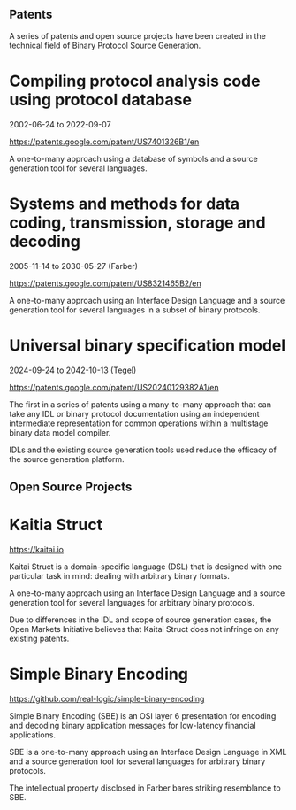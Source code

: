 ## Patents

A series of patents and open source projects have been created in the technical field of Binary Protocol Source Generation.

# Compiling protocol analysis code using protocol database

2002-06-24 to 2022-09-07 

https://patents.google.com/patent/US7401326B1/en

A one-to-many approach using a database of symbols and a source generation tool for several languages.

# Systems and methods for data coding, transmission, storage and decoding

2005-11-14 to 2030-05-27 (Farber)

https://patents.google.com/patent/US8321465B2/en

A one-to-many approach using an Interface Design Language and a source generation tool for several languages in a subset of binary protocols.

# Universal binary specification model

2024-09-24 to 2042-10-13 (Tegel)

https://patents.google.com/patent/US20240129382A1/en

The first in a series of patents using a many-to-many approach that can take any IDL or binary protocol documentation using an independent intermediate representation for common operations within a multistage binary data model compiler. 

IDLs and the existing source generation tools used reduce the efficacy of the source generation platform.

## Open Source Projects

# Kaitia Struct

https://kaitai.io

Kaitai Struct is a domain-specific language (DSL) that is designed with one particular task in mind: dealing with arbitrary binary formats.

A one-to-many approach using an Interface Design Language and a source generation tool for several languages for arbitrary binary protocols.

Due to differences in the IDL and scope of source generation cases, the Open Markets Initiative believes that Kaitai Struct does not infringe on any existing patents.

# Simple Binary Encoding

https://github.com/real-logic/simple-binary-encoding

Simple Binary Encoding (SBE) is an OSI layer 6 presentation for encoding and decoding binary application messages for low-latency financial applications.

SBE is a one-to-many approach using an Interface Design Language in XML and a source generation tool for several languages for arbitrary binary protocols.

The intellectual property disclosed in Farber bares striking resemblance to SBE.
